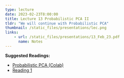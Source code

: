 ```yaml
---
type: lecture
date: 2023-02-23T8:00:00
title: Lecture 13 Probabilistic PCA II
tldr: "We will continue with Probabilistic PCA"
thumbnail: /static_files/presentations/lec.png
links: 
    - url: /static_files/presentations/13_Feb_23.pdf
      name: Notes
---
```

**Suggested Readings:**
- [Probabilistic PCA (Colab)](https://colab.research.google.com/drive/18EpKvMEuMjf1QaYpLiHT-CgPPsgObE-u?usp=sharing)
- [Reading 1](https://www.robots.ox.ac.uk/~cvrg/hilary2006/ppca.pdf)


